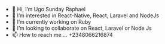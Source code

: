 - 👋 Hi, I’m Ugo Sunday Raphael
- 👀 I’m interested in React-Native, React, Laravel and NodeJs
- 🌱 I’m currently working on Ruby
- 💞️ I’m looking to collaborate on React, Laravel or Node Js
- 📫 How to reach me ... +2348066216874

<!---
ralphsunny22/ralphsunny22 is a ✨ special ✨ repository because its `README.md` (this file) appears on your GitHub profile.
You can click the Preview link to take a look at your changes.
--->

